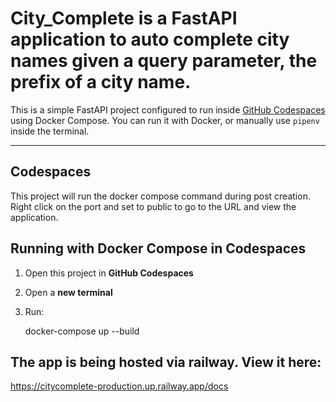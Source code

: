 # City_Complete is a FastAPI application to auto complete city names given a query parameter, the prefix of a city name.

This is a simple FastAPI project configured to run inside [GitHub Codespaces](https://github.com/features/codespaces) using Docker Compose. You can run it with Docker, or manually use `pipenv` inside the terminal.

---
## Codespaces

This project will run the docker compose command during post creation. Right click on the port and set to public to go to the URL and view the application.


## Running with Docker Compose in Codespaces

1. Open this project in **GitHub Codespaces**
2. Open a **new terminal**
3. Run:

   docker-compose up --build

## The app is being hosted via railway. View it here:


https://citycomplete-production.up.railway.app/docs